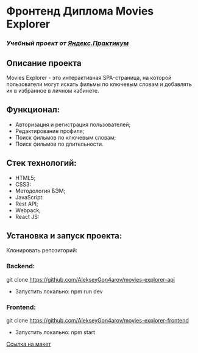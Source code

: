 # Фронтенд Диплома Movies Explorer

### _Учебный проект от [Яндекс.Практикум](https://practicum.yandex.ru/web/)_

## Описание проекта

Movies Explorer - это интерактивная SPA-страница, на которой пользователи могут искать фильмы по ключевым словам и добавлять их в избранное в личном кабинете.

## Функционал:

- Авторизация и регистрация пользователей;
- Редактирование профиля;
- Поиск фильмов по ключевым словам;
- Поиск фильмов по длительности.

## Стек технологий:

- HTML5;
- CSS3:
- Методология БЭМ;
- JavaScript:
- Rest API;
- Webpack;
- React JS:

## Установка и запуск проекта:

Клонировать репозиторий:

### Backend:

git clone https://github.com/AlekseyGon4arov/movies-explorer-api

- Запустить локально:
  npm run dev

### Frontend:

git clone https://github.com/AlekseyGon4arov/movies-explorer-frontend

- Запустить локально:
  npm start

[Ссылка на макет](https://disk.yandex.ru/d/HtEbpfcWXEdq5g)
